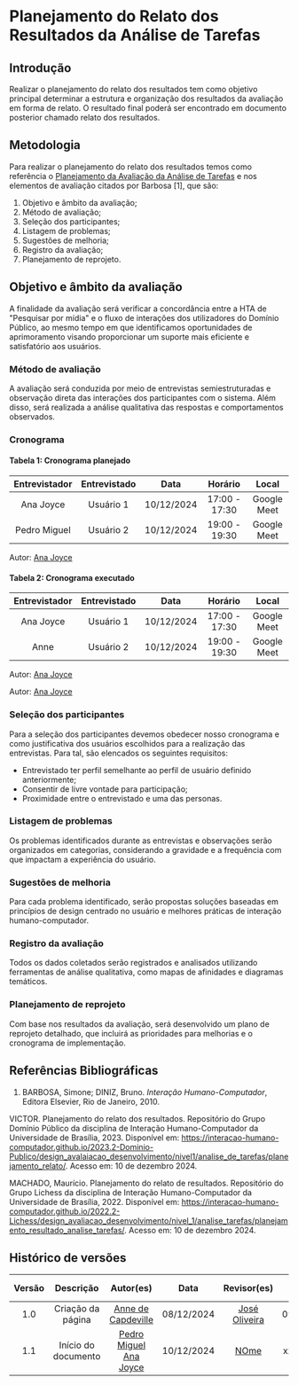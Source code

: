 # Planejamento do Relato dos Resultados da Análise de Tarefas

## Introdução

Realizar o planejamento do relato dos resultados tem como objetivo principal determinar a estrutura e organização dos resultados da avaliação em forma de relato. O resultado final poderá ser encontrado em documento posterior chamado relato dos resultados.

## Metodologia

Para realizar o planejamento do relato dos resultados temos como referência o [Planejamento da Avaliação da Análise de Tarefas](./avaliacao-analise-tarefas.md) e nos elementos de avaliação citados por Barbosa [1], que são:

1. Objetivo e âmbito da avaliação;
2. Método de avaliação;
3. Seleção dos participantes;
4. Listagem de problemas;
5. Sugestões de melhoria;
6. Registro da avaliação;
7. Planejamento de reprojeto.

## Objetivo e âmbito da avaliação

A finalidade da avaliação será verificar a concordância entre a HTA de "Pesquisar por mídia" e o fluxo de interações dos utilizadores do Domínio Público, ao mesmo tempo em que identificamos oportunidades de aprimoramento visando proporcionar um suporte mais eficiente e satisfatório aos usuários.

### Método de avaliação

A avaliação será conduzida por meio de entrevistas semiestruturadas e observação direta das interações dos participantes com o sistema. Além disso, será realizada a análise qualitativa das respostas e comportamentos observados.

### Cronograma

#### Tabela 1: Cronograma planejado

| Entrevistador | Entrevistado | Data       | Horário      | Local            |
|:-------------:|:------------:|:----------:|:------------:|:----------------:|
| Ana Joyce     | Usuário 1    | 10/12/2024 | 17:00 - 17:30| Google Meet      |
| Pedro Miguel  | Usuário 2    | 10/12/2024 | 19:00 - 19:30| Google Meet      |

Autor: [Ana Joyce](https://github.com/anajoyceamorim)

#### Tabela 2: Cronograma executado

| Entrevistador | Entrevistado | Data       | Horário      | Local            |
|:-------------:|:------------:|:----------:|:------------:|:----------------:|
| Ana Joyce     | Usuário 1    | 10/12/2024 | 17:00 - 17:30| Google Meet      |
| Anne          | Usuário 2    | 10/12/2024 | 19:00 - 19:30| Google Meet      |

Autor: [Ana Joyce](https://github.com/anajoyceamorim)

Autor: [Ana Joyce](https://github.com/anajoyceamorim)

### Seleção dos participantes

Para a seleção dos participantes devemos obedecer nosso cronograma e como justificativa dos usuários escolhidos para a realização das entrevistas. Para tal, são elencados os seguintes requisitos:

- Entrevistado ter perfil semelhante ao perfil de usuário definido anteriormente;
- Consentir de livre vontade para participação;
- Proximidade entre o entrevistado e uma das personas.

### Listagem de problemas

Os problemas identificados durante as entrevistas e observações serão organizados em categorias, considerando a gravidade e a frequência com que impactam a experiência do usuário.

### Sugestões de melhoria

Para cada problema identificado, serão propostas soluções baseadas em princípios de design centrado no usuário e melhores práticas de interação humano-computador.

### Registro da avaliação

Todos os dados coletados serão registrados e analisados utilizando ferramentas de análise qualitativa, como mapas de afinidades e diagramas temáticos.

### Planejamento de reprojeto

Com base nos resultados da avaliação, será desenvolvido um plano de reprojeto detalhado, que incluirá as prioridades para melhorias e o cronograma de implementação.

## Referências Bibliográficas

1. BARBOSA, Simone; DINIZ, Bruno. *Interação Humano-Computador*, Editora Elsevier, Rio de Janeiro, 2010.

VICTOR. Planejamento do relato dos resultados. Repositório do Grupo Domínio Público da disciplina de Interação Humano-Computador da Universidade de Brasília, 2023. Disponível em: <https://interacao-humano-computador.github.io/2023.2-Dominio-Publico/design_avalaiacao_desenvolvimento/nivel1/analise_de_tarefas/planejamento_relato/>. Acesso em: 10 de dezembro 2024.

MACHADO, Maurício. Planejamento do relato de resultados. Repositório do Grupo Lichess da disciplina de Interação Humano-Computador da Universidade de Brasília, 2022. Disponível em: <https://interacao-humano-computador.github.io/2022.2-Lichess/design_avaliacao_desenvolvimento/nivel_1/analise_tarefas/planejamento_resultado_analise_tarefas/>. Acesso em: 10 de dezembro 2024.

## Histórico de versões

| Versão |     Descrição      |                     Autor(es)                     |    Data    |                     Revisor(es)                     | Data de revisão |
| :----: | :----------------: | :-----------------------------------------------: | :--------: | :-------------------------------------------------: | :-------------: |
|  1.0   | Criação da página | [Anne de Capdeville](https://github.com/nanecapde) | 08/12/2024 | [José Oliveira](https://github.com/Jose1277) |  09/12/2024   |
| 1.1 | Início do documento | [Pedro Miguel](https://github.com/pedroMADBR)  [Ana Joyce](https://github.com/anajoyceamorim)| 10/12/2024 |  [NOme](https://github.com/) | xx/12/2024 |

